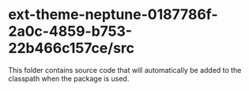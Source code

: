 # ext-theme-neptune-0187786f-2a0c-4859-b753-22b466c157ce/src

This folder contains source code that will automatically be added to the classpath when
the package is used.
